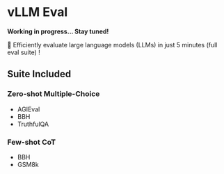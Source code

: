 # vLLM Eval

**Working in progress... Stay tuned!**

🚀 Efficiently evaluate large language models (LLMs) in just 5 minutes (full eval suite) !

## Suite Included

### Zero-shot Multiple-Choice

 - AGIEval
 - BBH
 - TruthfulQA

### Few-shot CoT

 - BBH
 - GSM8k
